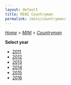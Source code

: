 ```yaml
---
layout: default
title: MINI Countryman
permalink: /mini/countryman/
---
```

[*Home*](/) > [*MINI*](/mini/) > [*Countryman*](/mini/countryman/)

**Select year**

- [2011](/mini/countryman/2011/)
- [2012](/mini/countryman/2012/)
- [2013](/mini/countryman/2013/)
- [2014](/mini/countryman/2014/)
- [2015](/mini/countryman/2015/)
- [2016](/mini/countryman/2016/)
